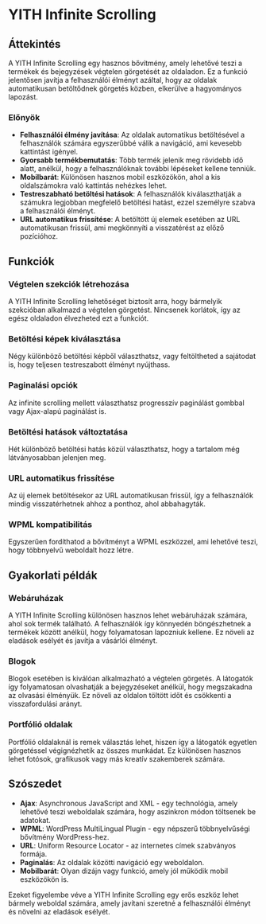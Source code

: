 # YITH Infinite Scrolling

## Áttekintés

A YITH Infinite Scrolling egy hasznos bővítmény, amely lehetővé teszi a termékek és bejegyzések végtelen görgetését az oldaladon. Ez a funkció jelentősen javítja a felhasználói élményt azáltal, hogy az oldalak automatikusan betöltődnek görgetés közben, elkerülve a hagyományos lapozást.

### Előnyök

- **Felhasználói élmény javítása**: Az oldalak automatikus betöltésével a felhasználók számára egyszerűbbé válik a navigáció, ami kevesebb kattintást igényel.
- **Gyorsabb termékbemutatás**: Több termék jelenik meg rövidebb idő alatt, anélkül, hogy a felhasználóknak további lépéseket kellene tenniük.
- **Mobilbarát**: Különösen hasznos mobil eszközökön, ahol a kis oldalszámokra való kattintás nehézkes lehet.
- **Testreszabható betöltési hatások**: A felhasználók kiválaszthatják a számukra legjobban megfelelő betöltési hatást, ezzel személyre szabva a felhasználói élményt.
- **URL automatikus frissítése**: A betöltött új elemek esetében az URL automatikusan frissül, ami megkönnyíti a visszatérést az előző pozícióhoz.

## Funkciók

### Végtelen szekciók létrehozása

A YITH Infinite Scrolling lehetőséget biztosít arra, hogy bármelyik szekcióban alkalmazd a végtelen görgetést. Nincsenek korlátok, így az egész oldaladon élvezheted ezt a funkciót.

### Betöltési képek kiválasztása

Négy különböző betöltési képből választhatsz, vagy feltöltheted a sajátodat is, hogy teljesen testreszabott élményt nyújthass.

### Paginalási opciók

Az infinite scrolling mellett választhatsz progresszív paginálást gombbal vagy Ajax-alapú paginálást is.

### Betöltési hatások változtatása

Hét különböző betöltési hatás közül választhatsz, hogy a tartalom még látványosabban jelenjen meg.

### URL automatikus frissítése

Az új elemek betöltésekor az URL automatikusan frissül, így a felhasználók mindig visszatérhetnek ahhoz a ponthoz, ahol abbahagyták.

### WPML kompatibilitás

Egyszerűen fordíthatod a bővítményt a WPML eszközzel, ami lehetővé teszi, hogy többnyelvű weboldalt hozz létre.

## Gyakorlati példák

### Webáruházak

A YITH Infinite Scrolling különösen hasznos lehet webáruházak számára, ahol sok termék található. A felhasználók így könnyedén böngészhetnek a termékek között anélkül, hogy folyamatosan lapozniuk kellene. Ez növeli az eladások esélyét és javítja a vásárlói élményt.

### Blogok

Blogok esetében is kiválóan alkalmazható a végtelen görgetés. A látogatók így folyamatosan olvashatják a bejegyzéseket anélkül, hogy megszakadna az olvasási élményük. Ez növeli az oldalon töltött időt és csökkenti a visszafordulási arányt.

### Portfólió oldalak

Portfólió oldalaknál is remek választás lehet, hiszen így a látogatók egyetlen görgetéssel végignézhetik az összes munkádat. Ez különösen hasznos lehet fotósok, grafikusok vagy más kreatív szakemberek számára.

## Szószedet

- **Ajax**: Asynchronous JavaScript and XML - egy technológia, amely lehetővé teszi weboldalak számára, hogy aszinkron módon töltsenek be adatokat.
- **WPML**: WordPress MultiLingual Plugin - egy népszerű többnyelvűségi bővítmény WordPress-hez.
- **URL**: Uniform Resource Locator - az internetes címek szabványos formája.
- **Paginalás**: Az oldalak közötti navigáció egy weboldalon.
- **Mobilbarát**: Olyan dizájn vagy funkció, amely jól működik mobil eszközökön is.

Ezeket figyelembe véve a YITH Infinite Scrolling egy erős eszköz lehet bármely weboldal számára, amely javítani szeretné a felhasználói élményt és növelni az eladások esélyét.